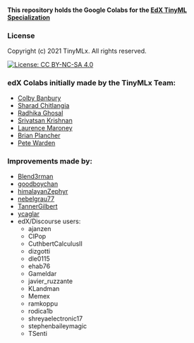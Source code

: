#### This repository holds the Google Colabs for the [EdX TinyML Specialization](https://www.edx.org/professional-certificate/harvardx-tiny-machine-learning)

### License

Copyright (c) 2021 TinyMLx. All rights reserved.

[![License: CC BY-NC-SA 4.0](https://licensebuttons.net/l/by-nc-sa/4.0/80x15.png)](https://creativecommons.org/licenses/by-nc-sa/4.0/)


### edX Colabs initially made by the TinyMLx Team:
+ [Colby Banbury](https://github.com/colbybanbury)
+ [Sharad Chitlangia](https://github.com/Sharad24)
+ [Radhika Ghosal](https://github.com/RadhikaG)
+ [Srivatsan Krishnan](https://github.com/srivatsankrishnan)
+ [Laurence Maroney](https://github.com/lmoroney)
+ [Brian Plancher](https://github.com/plancherb1)
+ [Pete Warden](https://github.com/petewarden)

### Improvements made by:
+ [Blend3rman](https://github.com/Blend3rman)
+ [goodboychan](https://github.com/goodboychan)
+ [himalayanZephyr](https://github.com/himalayanZephyr)
+ [nebelgrau77](https://github.com/nebelgrau77)
+ [TannerGilbert](https://github.com/TannerGilbert)
+ [ycaglar](https://github.com/ycaglar)
+ edX/Discourse users:
  + ajanzen
  + CIPop
  + CuthbertCalculusII
  + dizgotti
  + dle0115
  + ehab76
  + Gameldar
  + javier_ruzzante
  + KLandman
  + Memex
  + ramkoppu
  + rodica1b
  + shreyaelectronic17
  + stephenbaileymagic
  + TSenti